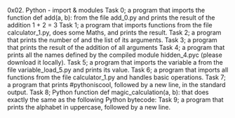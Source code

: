 0x02. Python - import & modules
Task 0; a program that imports the function def add(a, b): from the file add_0.py and prints the result of the addition 1 + 2 = 3
Task 1; a program that imports functions from the file calculator_1.py, does some Maths, and prints the result.
Task 2; a program that prints the number of and the list of its arguments.
Task 3; a program that prints the result of the addition of all arguments
Task 4; a program that prints all the names defined by the compiled module hidden_4.pyc (please download it locally).
Task 5; a program that imports the variable a from the file variable_load_5.py and prints its value.
Task 6; a program that imports all functions from the file calculator_1.py and handles basic operations.
Task 7; a program that prints #pythoniscool, followed by a new line, in the standard output.
Task 8; Python function def magic_calculation(a, b): that does exactly the same as the following Python bytecode:
Task 9; a program that prints the alphabet in uppercase, followed by a new line.
